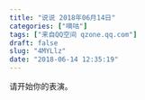 ```yaml
---
title: "说说 2018年06月14日"
categories: ["嘀咕"]
tags: ["来自QQ空间 qzone.qq.com"]
draft: false
slug: "4MYLlz"
date: "2018-06-14 12:35:19"
---
```


请开始你的表演。
